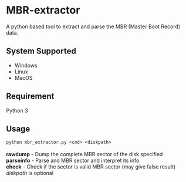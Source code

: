 # MBR-extractor
A python based tool to extract and parse the MBR (Master Boot Record) data.
## System Supported
  * Windows
  * Linux
  * MacOS
## Requirement
Python 3
## Usage
`python mbr_extractor.py <cmd> <diskpath>`
<br/>
<br/>
**rawdump** - Dump the complete MBR sector of the disk specified <br/>
**parseinfo** - Parse and MBR sector and interpret its info<br/>
**check** - Check if the sector is valid MBR sector (may give false result)<br/>
*diskpath* is optional
